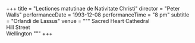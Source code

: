+++
title = "Lectiones matutinae de Nativitate Christi"
director = "Peter Walls"
performanceDate = 1993-12-08
performanceTime = "8 pm"
subtitle = "Orlandi de Lassus"
venue = """
Sacred Heart Cathedral  
Hill Street  
Wellington
"""
+++


